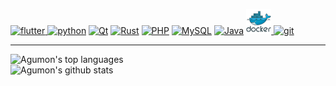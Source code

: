 <p> 
<a href="https://flutter.dev" target="_blank"> <img src="https://www.vectorlogo.zone/logos/flutterio/flutterio-icon.svg" alt="flutter" width="40" height="40"/> </a> 
<a href="https://www.python.org" target="_blank"><img src="https://www.vectorlogo.zone/logos/python/python-icon.svg" alt="python" width="40" height="40"></a>
<a href="https://www.qt.io/" target="_blank"><img src="https://www.vectorlogo.zone/logos/qtio/qtio-icon.svg" alt="Qt" width="40" height="40"></a>
<a href="https://www.rust-lang.org/" target="_blank"><img src="https://www.vectorlogo.zone/logos/rust-lang/rust-lang-icon.svg" alt="Rust" width="40" height="40"></a>
<a href="https://www.php.net/" target="_blank"><img src="https://www.vectorlogo.zone/logos/php/php-icon.svg" alt="PHP" width="40" height="40"></a>
<a href="https://www.mysql.com/" target="_blank"><img src="https://www.vectorlogo.zone/logos/mysql/mysql-official.svg" alt="MySQL" width="40" height="40"></a>
<a href="" target="_blank"><img src="https://www.vectorlogo.zone/logos/java/java-icon.svg" alt="Java" width="40" height="40"></a>
<a href="https://www.docker.com/" target="_blank"> <img src="https://raw.githubusercontent.com/devicons/devicon/master/icons/docker/docker-original-wordmark.svg" alt="docker" width="40" height="40"/> </a>
<a href="https://git-scm.com/" target="_blank"> <img src="https://www.vectorlogo.zone/logos/git-scm/git-scm-icon.svg" alt="git" width="40" height="40"/> </a> 
</p>

------

<p>
<img align="left" width="380px" src="https://github-readme-stats.vercel.app/api/top-langs/?username=yowfung&hide=html&layout=compact&hide_border=true" alt="Agumon's top languages"/>
<img align="left" width="455px" src="https://github-readme-stats.vercel.app/api?username=yowfung&theme=default&hide_border=true" alt="Agumon's github stats" />
</p>
